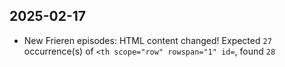 
## 2025-02-17
- New Frieren episodes: HTML content changed! Expected `27` occurrence(s) of `<th scope="row" rowspan="1" id=`, found `28`
